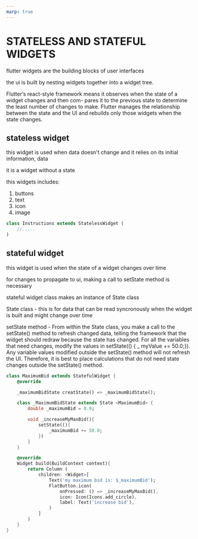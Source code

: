 ```yaml
---
marp: true
---
```


# STATELESS AND STATEFUL WIDGETS

flutter widgets are the building blocks of user interfaces

the ui is built by nesting widgets together into a widget tree.

Flutter’s react-style framework means it observes when the state of a widget changes and then com-
pares it to the previous state to determine the least number of changes to make. Flutter manages the
relationship between the state and the UI and rebuilds only those widgets when the state changes.

## stateless widget

this widget is used when data doesn't change and it relies on its initial information, data

it is a widget without a state

this widgets includes:

1. buttons
2. text
3. icon
4. image

```dart
class Instructions extends StatelessWidget (
    //.....
)
```

## stateful widget

this widget is used when the state of a widget changes over time

for changes to propagate to ui, making a call to setState method is necessary

stateful widget class makes  an instance of State class

State class - this is for data that can be read syncronously when the widget is built and might change over time

setState method - From within the State class, you make a call to the setState() method to
refresh changed data, telling the framework that the widget should redraw because the state
has changed. For all the variables that need changes, modify the values in setState(() {
_ myValue += 50.0;}). Any variable values modified outside the setState() method will
not refresh the UI. Therefore, it is best to place calculations that do not need state changes
outside the setState() method.

```dart
class MaximumBid extends StatefulWidget {
    @override

    _maximumBidState creatState() => _maximumBidState();

    class _MaximumBidState extends State <MaximumBid> {
        double _maximumBid = 0.0;

        void _increaseMyMaxBid(){
            setState((){
                _maximumBid += 50.0;
            })
        }
    }

    @override
    Widget build(BuildContext context){
        return Column (
            children: <Widget>[
                Text('my maximum bid is: $_maximumBid');
                FlatButton.icon(
                    onPressed: () => _increaseMyMaxBid(),
                    icon: Icon(Icons.add_circle),
                    label: Text('increase bid'),
                )
            ]
        )
    }
}

```